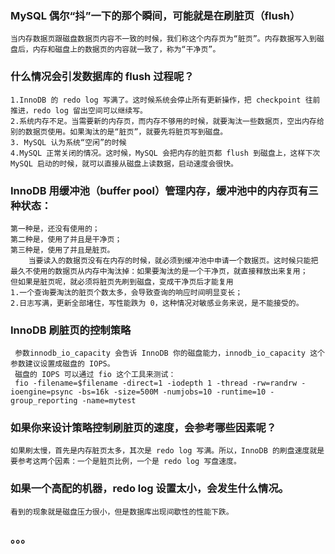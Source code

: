 ###  MySQL 偶尔“抖”一下的那个瞬间，可能就是在刷脏页（flush）
    当内存数据页跟磁盘数据页内容不一致的时候，我们称这个内存页为“脏页”。内存数据写入到磁盘后，内存和磁盘上的数据页的内容就一致了，称为“干净页”。
    
### 什么情况会引发数据库的 flush 过程呢？
    1.InnoDB 的 redo log 写满了。这时候系统会停止所有更新操作，把 checkpoint 往前推进，redo log 留出空间可以继续写。
    2.系统内存不足。当需要新的内存页，而内存不够用的时候，就要淘汰一些数据页，空出内存给别的数据页使用。如果淘汰的是“脏页”，就要先将脏页写到磁盘。
    3. MySQL 认为系统“空闲”的时候
    4.MySQL 正常关闭的情况。这时候，MySQL 会把内存的脏页都 flush 到磁盘上，这样下次 MySQL 启动的时候，就可以直接从磁盘上读数据，启动速度会很快。
    
### InnoDB 用缓冲池（buffer pool）管理内存，缓冲池中的内存页有三种状态：
    第一种是，还没有使用的；
    第二种是，使用了并且是干净页；
    第三种是，使用了并且是脏页。
        当要读入的数据页没有在内存的时候，就必须到缓冲池中申请一个数据页。这时候只能把最久不使用的数据页从内存中淘汰掉：如果要淘汰的是一个干净页，就直接释放出来复用；
    但如果是脏页呢，就必须将脏页先刷到磁盘，变成干净页后才能复用
    1.一个查询要淘汰的脏页个数太多，会导致查询的响应时间明显变长；
    2.日志写满，更新全部堵住，写性能跌为 0，这种情况对敏感业务来说，是不能接受的。
    
### InnoDB 刷脏页的控制策略
     参数innodb_io_capacity 会告诉 InnoDB 你的磁盘能力，innodb_io_capacity 这个参数建议设置成磁盘的 IOPS。
     磁盘的 IOPS 可以通过 fio 这个工具来测试：
     fio -filename=$filename -direct=1 -iodepth 1 -thread -rw=randrw -ioengine=psync -bs=16k -size=500M -numjobs=10 -runtime=10 -group_reporting -name=mytest 
### 如果你来设计策略控制刷脏页的速度，会参考哪些因素呢？
    如果刷太慢，首先是内存脏页太多，其次是 redo log 写满。所以，InnoDB 的刷盘速度就是要参考这两个因素：一个是脏页比例，一个是 redo log 写盘速度。
### 如果一个高配的机器，redo log 设置太小，会发生什么情况。
    看到的现象就是磁盘压力很小，但是数据库出现间歇性的性能下跌。
### 。。。

